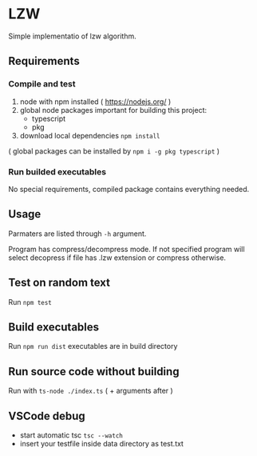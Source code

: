 # LZW

Simple implementatio of lzw algorithm.

## Requirements

### Compile and test

1. node with npm installed ( https://nodejs.org/ )
2. global node packages important for building this project: 
   * typescript
   * pkg
3. download local dependencies `npm install`

( global packages can be installed by `npm i -g pkg typescript` )

### Run builded executables

No special requirements, compiled package contains everything needed.

## Usage

Parmaters are listed through `-h` argument.

Program has compress/decompress mode. If not specified program will select decopress if file has .lzw extension or compress otherwise.

## Test on random text

Run `npm test`

## Build executables

Run `npm run dist` executables are in build directory

## Run source code without building

Run with `ts-node ./index.ts` ( + arguments after )

## VSCode debug

* start automatic tsc `tsc --watch`
* insert your testfile inside data directory as test.txt
